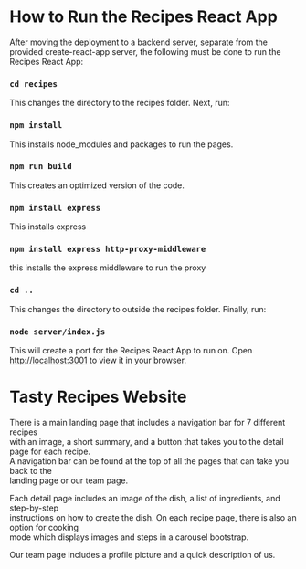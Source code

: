 # How to Run the Recipes React App
After moving the deployment to a backend server, separate from the provided create-react-app server,
the following must be done to run the Recipes React App:

### `cd recipes`
This changes the directory to the recipes folder. Next, run:

### `npm install`
This installs node_modules and packages to run the pages.

### `npm run build`
This creates an optimized version of the code.

### `npm install express`
This installs express

### `npm install express http-proxy-middleware`
this installs the express middleware to run the proxy

### `cd ..`
This changes the directory to outside the recipes folder. Finally, run:

### `node server/index.js`
This will create a port for the Recipes React App to run on.
Open [http://localhost:3001](http://localhost:3001) to view it in your browser.


# Tasty Recipes Website

There is a main landing page that includes a navigation bar for 7 different recipes\
with an image, a short summary, and a button that takes you to the detail page for each recipe.\
A navigation bar can be found at the top of all the pages that can take you back to the\
landing page or our team page.

Each detail page includes an image of the dish, a list of ingredients, and step-by-step\
instructions on how to create the dish. On each recipe page, there is also an option for cooking\
mode which displays images and steps in a carousel bootstrap.

Our team page includes a profile picture and a quick description of us. 
